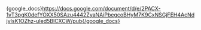 {google_docs}https://docs.google.com/document/d/e/2PACX-1vT3pgK0defYOXX50SAzu4442ZyaNAiPbegcoBHyM7K9CxNSGjFEH4AcNdjvIsK1OZhz-uIed5BlCXCW/pub{/google_docs}
